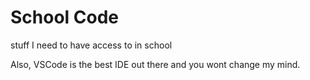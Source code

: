 # School Code

stuff I need to have access to in school

Also, VSCode is the best IDE out there and you wont change my mind.
